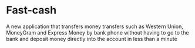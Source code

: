 # Fast-cash
A new application that transfers money transfers such as Western Union, MoneyGram and Express Money by bank phone without having to go to the bank and deposit money directly into the account in less than a minute
